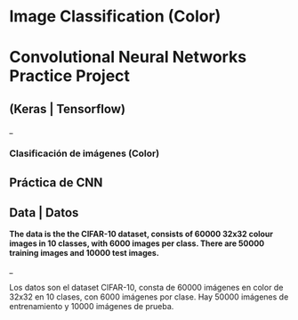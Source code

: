 # Image Classification (Color)
# Convolutional Neural Networks Practice Project
## (Keras | Tensorflow)
_
### Clasificación de imágenes (Color)
**Práctica de CNN**
---

## Data | Datos

**The data is the the CIFAR-10 dataset, consists of 60000 32x32 colour images in 10 classes, with 6000 images per class. There are 50000 training images and 10000 test images.**

_


Los datos son el dataset CIFAR-10, consta de 60000 imágenes en color de 32x32 en 10 clases, con 6000 imágenes por clase. Hay 50000 imágenes de entrenamiento y 10000 imágenes de prueba.


